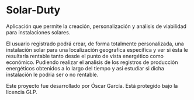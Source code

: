 # Solar-Duty
Aplicación que permite la creación, personalización y análisis de viabilidad para instalaciones solares.

El usuario registrado podrá crear, de forma totalmente personalizada, una instalación solar para
una localización geografica específica y ver si ésta le resultaría rentable tanto desde el punto
de vista energético como económico. Pudiendo realizar el analisis de los registros de producción
energéticos obtenidos a lo largo del tiempo y asi estudiar si dicha instalación le podria ser o no
rentable.


Este proyecto fue desarrollado por Óscar García. Está protegido bajo la licencia GLP.


